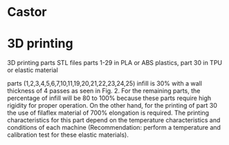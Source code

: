 # Castor

# 3D printing
3D printing parts STL files
parts 1-29 in PLA or ABS plastics, part 30 in TPU or elastic material 

parts (1,2,3,4,5,6,7,10,11,19,20,21,22,23,24,25) infill is 30% with a wall thickness of 4 passes as seen in Fig. 2. For the remaining parts, the percentage of infill will be 80 to 100% because these parts require high rigidity for proper operation. On the other hand, for the printing of part 30 the use of filaflex material of 700% elongation is required. The printing characteristics for this part depend on the temperature characteristics and conditions of each machine (Recommendation: perform a temperature and calibration test for these elastic materials).
